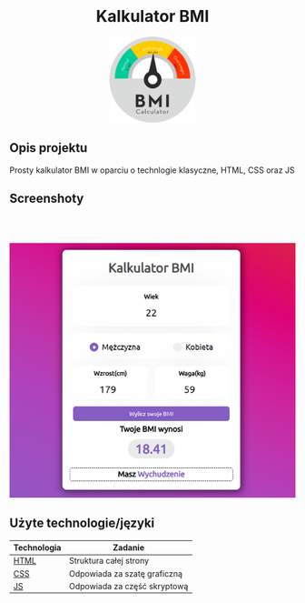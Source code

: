 <br>
<h1 align="center">Kalkulator BMI </h1>

<p align="center">
  <a >
    <img src="img/BMI-Calculator.png"
         alt="Screenshot" width="30%" height="30%">
  </a>
</p>

## Opis projektu 
  <a>Prosty kalkulator BMI w oparciu o technlogie klasyczne, HTML, CSS oraz JS</a>
  
## Screenshoty
  <br></br>
  <p>
    <img src="img/screen1.png" alt="screenshot">
  </p>

## Użyte technologie/języki

| Technologia                                             | Zadanie                                  |
| ------------------------------------------------------- | ---------------------------------------- |
| [HTML](HTML)                        | Struktura całej strony |
| [CSS](CSS)                          | Odpowiada za szatę graficzną |
| [JS](JS)                            | Odpowiada za część skryptową |
